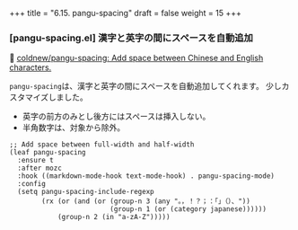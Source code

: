 +++
title = "6.15. pangu-spacing"
draft = false
weight = 15
+++
### [pangu-spacing.el] 漢字と英字の間にスペースを自動追加
🔗 [coldnew/pangu-spacing: Add space between Chinese and English characters.](https://github.com/coldnew/pangu-spacing) 

`pangu-spacing`は、漢字と英字の間にスペースを自動追加してくれます。
少しカスタマイズしました。

* 英字の前方のみとし後方にはスペースは挿入しない。
* 半角数字は、対象から除外。

```elisp
;; Add space between full-width and half-width
(leaf pangu-spacing
  :ensure t
  :after mozc
  :hook ((markdown-mode-hook text-mode-hook) . pangu-spacing-mode)
  :config
  (setq pangu-spacing-include-regexp
		(rx (or (and (or (group-n 3 (any "。，！？；：「」（）、"))
						 (group-n 1 (or (category japanese))))))
			(group-n 2 (in "a-zA-Z")))))
```
